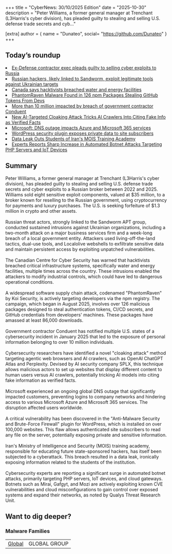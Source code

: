+++
  title = "CyberNews: 30/10/2025 Edition"
  date = "2025-10-30"
  description = "Peter Williams, a former general manager at Trenchant (L3Harris's cyber division), has pleaded guilty to stealing and selling U.S. defense trade secrets and cyb..."

  [extra]
  author = { name = "Dunateo", social= "https://github.com/Dunateo" }
  +++
<html><body>
<h2>Today’s roundup</h2>
<li><a href='https://securityaffairs.com/184025/security/ex-defense-contractor-exec-pleads-guilty-to-selling-cyber-exploits-to-russia.html'>Ex-Defense contractor exec pleads guilty to selling cyber exploits to Russia</a></li>
<li><a href='https://securityaffairs.com/183999/apt/russian-hackers-likely-linked-to-sandworm-exploit-legitimate-tools-against-ukrainian-targets.html'>Russian hackers, likely linked to Sandworm, exploit legitimate tools against Ukrainian targets</a></li>
<li><a href='https://www.bleepingcomputer.com/news/security/canada-says-hacktivists-breached-water-and-energy-facilities/'>Canada says hacktivists breached water and energy facilities</a></li>
<li><a href='https://thehackernews.com/2025/10/phantomraven-malware-found-in-126-npm.html'>PhantomRaven Malware Found in 126 npm Packages Stealing GitHub Tokens From Devs</a></li>
<li><a href='https://therecord.media/millions-impacted-breach-conduent'>More than 10 million impacted by breach of government contractor Conduent</a></li>
<li><a href='https://thehackernews.com/2025/10/new-ai-targeted-cloaking-attack-tricks.html'>New AI-Targeted Cloaking Attack Tricks AI Crawlers Into Citing Fake Info as Verified Facts</a></li>
<li><a href='https://www.bleepingcomputer.com/news/microsoft/microsoft-dns-outage-impacts-azure-and-microsoft-365-services/'>Microsoft: DNS outage impacts Azure and Microsoft 365 services</a></li>
<li><a href='https://www.bleepingcomputer.com/news/security/wordpress-security-plugin-exposes-private-data-to-site-subscribers/'>WordPress security plugin exposes private data to site subscribers</a></li>
<li><a href='https://www.darkreading.com/threat-intelligence/data-leak-students-iran-mois-training-academy'>Data Leak Outs Students of Iran's MOIS Training Academy</a></li>
<li><a href='https://thehackernews.com/2025/10/experts-reports-sharp-increase-in.html'>Experts Reports Sharp Increase in Automated Botnet Attacks Targeting PHP Servers and IoT Devices</a></li>
<h2>Summary</h2>
<p>Peter Williams, a former general manager at Trenchant (L3Harris's cyber division), has pleaded guilty to stealing and selling U.S. defense trade secrets and cyber exploits to a Russian broker between 2022 and 2025. Williams sold eight sensitive exploit components, valued at $35 million, to a broker known for reselling to the Russian government, using cryptocurrency for payments and luxury purchases. The U.S. is seeking forfeiture of $1.3 million in crypto and other assets. <br><br>Russian threat actors, strongly linked to the Sandworm APT group, conducted sustained intrusions against Ukrainian organizations, including a two-month attack on a major business services firm and a week-long breach of a local government entity. Attackers used living-off-the-land tactics, dual-use tools, and Localolive webshells to exfiltrate sensitive data and maintain persistent access by exploiting unpatched vulnerabilities. <br><br>The Canadian Centre for Cyber Security has warned that hacktivists breached critical infrastructure systems, specifically water and energy facilities, multiple times across the country. These intrusions enabled the attackers to modify industrial controls, which could have led to dangerous operational conditions. <br><br>A widespread software supply chain attack, codenamed "PhantomRaven" by Koi Security, is actively targeting developers via the npm registry. The campaign, which began in August 2025, involves over 126 malicious packages designed to steal authentication tokens, CI/CD secrets, and GitHub credentials from developers' machines. These packages have amassed at least 86,000 downloads. <br><br>Government contractor Conduent has notified multiple U.S. states of a cybersecurity incident in January 2025 that led to the exposure of personal information belonging to over 10 million individuals. <br><br>Cybersecurity researchers have identified a novel "cloaking attack" method targeting agentic web browsers and AI crawlers, such as OpenAI ChatGPT Atlas and Perplexity. Devised by AI security company SPLX, this technique allows malicious actors to set up websites that display different content to human users versus AI crawlers, potentially tricking AI models into citing fake information as verified facts. <br><br>Microsoft experienced an ongoing global DNS outage that significantly impacted customers, preventing logins to company networks and hindering access to various Microsoft Azure and Microsoft 365 services. The disruption affected users worldwide. <br><br>A critical vulnerability has been discovered in the "Anti-Malware Security and Brute-Force Firewall" plugin for WordPress, which is installed on over 100,000 websites. This flaw allows authenticated site subscribers to read any file on the server, potentially exposing private and sensitive information. <br><br>Iran's Ministry of Intelligence and Security (MOIS) training academy, responsible for educating future state-sponsored hackers, has itself been subjected to a cyberattack. This breach resulted in a data leak, ironically exposing information related to the students of the institution. <br><br>Cybersecurity experts are reporting a significant surge in automated botnet attacks, primarily targeting PHP servers, IoT devices, and cloud gateways. Botnets such as Mirai, Gafgyt, and Mozi are actively exploiting known CVE vulnerabilities and cloud misconfigurations to gain control over exposed systems and expand their networks, as noted by Qualys Threat Research Unit.</p>
<h2>Want to dig deeper?</h2>
<h3>Malware Families</h3>
<table><tbody><tr> <td><a href='https://malpedia.caad.fkie.fraunhofer.de/details/win.global'>Global</a></td>  <td>GLOBAL GROUP</td> </tr>
</tbody></table></body></html>